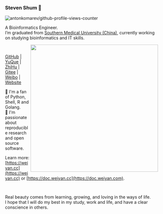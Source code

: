 <!--
**shenweiyan/shenweiyan** is a ✨ _special_ ✨ repository because its `README.md` (this file) appears on your GitHub profile.

Here are some ideas to get you started:

- 🔭 I’m currently working on ...
- 🌱 I’m currently learning ...
- 👯 I’m looking to collaborate on ...
- 🤔 I’m looking for help with ...
- 💬 Ask me about ...
- 📫 How to reach me: ...
- 😄 Pronouns: ...
- ⚡ Fun fact: ...
-->
<!--img align="left" src="img.jpg" width="400"-->
<!--img src="https://github-readme-stats.vercel.app/api?username=shenweiyan&show_icons=true" width="500"-->
<!--img src="https://github-readme-stats.vercel.app/api/top-langs/?username=shenweiyan&hide=html,jupyter%20notebook,javascript&layout=default&langs_count=10&card_width=500" width="500"-->

<!--:wave: Welcome! I'm a fan of Python, R and Golang. 
 
:school: I’m graduated from [Southern Medical University (China)](https://www.smu.edu.cn/), currently working on studying bioinformatics and IT skills.
 
:writing_hand: Ask me anything [here](https://github.com/shenweiyan/shenweiyan/issues) or by email [shenhub@foxmail.com](https://mail.qq.com/cgi-bin/qm_share?t=qm_mailme&email=shenhub@foxmail.com).
 
:point_right: If you use Chinese, you can also follow me as follow:
 
[![yuque](https://img.shields.io/badge/语雀-史提芬先森-blueviolet)](https://www.yuque.com/shenweiyan) [![wechat](https://img.shields.io/badge/公众号-BioIT爱好者-important)](https://apps-db.oss-cn-shenzhen.aliyuncs.com/bioitee/bioitee.png) [![zhihu](https://img.shields.io/badge/知乎-史提芬先森-blue)](https://www.zhihu.com/people/shenweiyan) [![bioitee](https://img.shields.io/badge/导航-WebStack--Hugo-green)](https://www.bioitee.com/) [![github](https://img.shields.io/badge/GitHub-shenweiyan-red)](https://github.com/shenweiyan) [![blog](https://img.shields.io/badge/博客-ICS--Hugo--Theme-blueviolet)](https://shen.bioitee.com/) [![weibo](https://img.shields.io/badge/微博-史提芬先森-green)](https://weibo.com/u/6020143196)
-->

### Steven Shum 👋

![antonkomarev/github-profile-views-counter](https://komarev.com/ghpvc/?username=shenweiyan&style=flat&color=brightgreen&label=Profile+Views)

A Bioinformatics Engineer.<br/>
I’m graduated from [Southern Medical University (China)](https://www.smu.edu.cn/), currently working on studying bioinformatics and IT skills.

<a href="https://gitstar-ranking.com/shenweiyan">
<img src="https://github-readme-stats.vercel.app/api?username=shenweiyan&count_private=true&show_icons=true&bg_color=fff&title_color=00557f&text_color=81736d&hide_border=true&icon_color=216e39)" align="right" width=420 />
</a>

<br/>

[GitHub](https://github.com/shenweiyan) | [YuQue](https://www.yuque.com/shenweiyan) | [ZhiHu](https://www.zhihu.com/people/shenweiyan) | [Gitee](https://gitee.com/shenweiyan) | [Weibo](https://weibo.com/u/6020143196) | [Website](https://www.shumlab.com)

<!--
- :microscope: I'm a fan of Python, Shell, R and Golang. 
- :telescope: I'm passionate about reproducible research and open source software.
-->
🌻 I'm a fan of Python, Shell, R and Golang. <br/>
🌼 I'm passionate about reproducible research and open source software.

Learn more: [https://weiyan.cc](https://weiyan.cc) or [https://doc.weiyan.cc](https://doc.weiyan.com).

<br/>
 
Real beauty comes from learning, growing, and loving in the ways of life.<br/>
I hope that I will do my best in my study, work and life, and have a clear conscience in others. 
